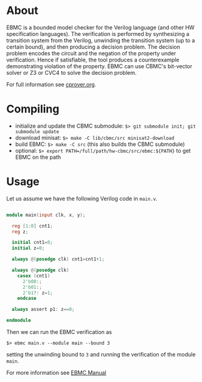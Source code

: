About
=======

EBMC is a bounded model checker for the Verilog language (and other HW
specification languages).  The verification is performed by synthesizing a
transition system from the Verilog, unwinding the transition system (up to a
certain bound), and then producing a decision problem.  The decision problem
encodes the circuit and the negation of the property under verification. 
Hence if satisfiable, the tool produces a counterexample demonstrating
violation of the property.  EBMC can use CBMC's bit-vector solver or Z3
or CVC4 to solve the decision problem.

For full information see [cprover.org](http://www.cprover.org/ebmc/).

Compiling
=========

- initialize and update the CBMC submodule: `$> git submodule init; git submodule update`
- download minisat: `$> make -C lib/cbmc/src minisat2-download`
- build EBMC: `$> make -C src` (this also builds the CBMC submodule)
- optional: `$> export PATH=/full/path/hw-cbmc/src/ebmc:${PATH}` to get EBMC on the path

Usage
=====

Let us assume we have the following Verilog code in `main.v`.

```main.v

module main(input clk, x, y);

  reg [1:0] cnt1;
  reg z;

  initial cnt1=0;
  initial z=0;

  always @(posedge clk) cnt1=cnt1+1;

  always @(posedge clk)
    casex (cnt1)
      2'b00:;
      2'b01:;
      2'b1?: z=1;
    endcase

  always assert p1: z==0;

endmodule

```

Then we can run the EBMC verification as

`$> ebmc main.v --module main --bound 3`

setting the unwinding bound to `3` and running the verification of the module `main`.

For more information see [EBMC Manual](http://www.cprover.org/ebmc/manual/)
